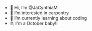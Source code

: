 - 👋 Hi, I’m @JaCynthiaM
- 👀 I’m interested in carpentry
- 🌱 I’m currently learning about coding
- ♏️ I'm a October baby!!
